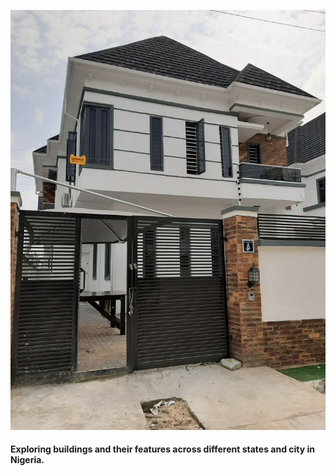 ![Building](85393eb8e5c047d8475de41cfaa400a5.jpg)
#### Exploring buildings and their features across different states and city in Nigeria.
